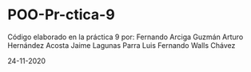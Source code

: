 # POO-Pr-ctica-9

Código elaborado en la práctica 9 por: Fernando Arciga Guzmán Arturo Hernández Acosta Jaime Lagunas Parra Luis Fernando Walls Chávez

24-11-2020
